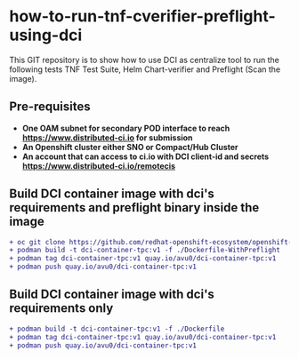 # how-to-run-tnf-cverifier-preflight-using-dci
This GIT repository is to show how to use DCI as centralize tool to run the following tests TNF Test Suite, Helm Chart-verifier and Preflight (Scan the image).

## Pre-requisites
- **One OAM subnet for secondary POD interface to reach https://www.distributed-ci.io for submission**
- **An Openshift cluster either SNO or Compact/Hub Cluster**
- **An account that can access to ci.io with DCI client-id and secrets https://www.distributed-ci.io/remotecis**
## Build DCI container image with dci's requirements and preflight binary inside the image
```diff
+ oc git clone https://github.com/redhat-openshift-ecosystem/openshift-preflight.git
+ podman build -t dci-container-tpc:v1 -f ./Dockerfile-WithPreflight
+ podman tag dci-container-tpc:v1 quay.io/avu0/dci-container-tpc:v1
+ podman push quay.io/avu0/dci-container-tpc:v1
```

## Build DCI container image with dci's requirements only
```diff
+ podman build -t dci-container-tpc:v1 -f ./Dockerfile
+ podman tag dci-container-tpc:v1 quay.io/avu0/dci-container-tpc:v1
+ podman push quay.io/avu0/dci-container-tpc:v1
```

